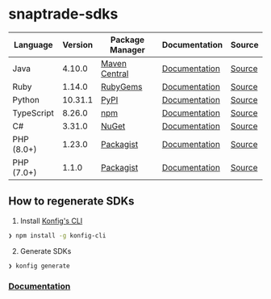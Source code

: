 # snaptrade-sdks

|Language|Version|Package Manager|Documentation|Source|
|-|-|-|-|-|
|Java|4.10.0|[Maven Central](https://central.sonatype.com/artifact/com.konfigthis/snaptrade-java-sdk/4.10.0)|[Documentation](https://github.com/passiv/snaptrade-sdks/tree/master/sdks/java/README.md)|[Source](https://github.com/passiv/snaptrade-sdks/tree/master/sdks/java)|
|Ruby|1.14.0|[RubyGems](https://rubygems.org/gems/snaptrade/versions/1.14.0)|[Documentation](https://github.com/passiv/snaptrade-sdks/tree/master/sdks/ruby/README.md)|[Source](https://github.com/passiv/snaptrade-sdks/tree/master/sdks/ruby)|
|Python|10.31.1|[PyPI](https://pypi.org/project/snaptrade-python-sdk/10.31.1)|[Documentation](https://github.com/passiv/snaptrade-sdks/tree/master/sdks/python/README.md)|[Source](https://github.com/passiv/snaptrade-sdks/tree/master/sdks/python)|
|TypeScript|8.26.0|[npm](https://www.npmjs.com/package/snaptrade-typescript-sdk/v/8.26.0)|[Documentation](https://github.com/passiv/snaptrade-sdks/tree/master/sdks/typescript/README.md)|[Source](https://github.com/passiv/snaptrade-sdks/tree/master/sdks/typescript)|
|C#|3.31.0|[NuGet](https://nuget.org/packages/SnapTrade.Net/3.31.0)|[Documentation](https://github.com/passiv/snaptrade-sdks/tree/master/sdks/csharp/README.md)|[Source](https://github.com/passiv/snaptrade-sdks/tree/master/sdks/csharp)|
|PHP (8.0+)|1.23.0|[Packagist](https://packagist.org/packages/konfig/snaptrade-php-sdk#1.23.0)|[Documentation](https://github.com/passiv/snaptrade-php-sdk/blob/master/README.md)|[Source](https://github.com/passiv/snaptrade-php-sdk)|
|PHP (7.0+)|1.1.0|[Packagist](https://packagist.org/packages/konfig/snaptrade-php-7-sdk#1.1.0)|[Documentation](https://github.com/passiv/snaptrade-php-7-sdk/blob/master/README.md)|[Source](https://github.com/passiv/snaptrade-php-7-sdk)|


## How to regenerate SDKs

1. Install [Konfig's CLI](https://www.npmjs.com/package/konfig-cli)

```bash
❯ npm install -g konfig-cli
```

2. Generate SDKs
```bash
❯ konfig generate
```

### [Documentation](https://konfigthis.com/docs)
